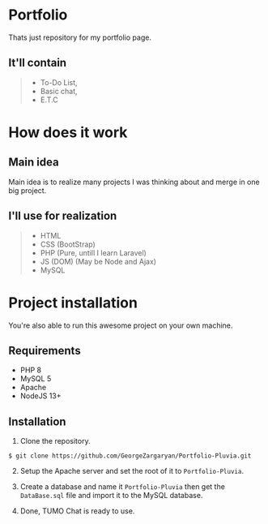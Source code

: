 # Portfolio

Thats just repository for my portfolio page.

## It'll contain

> - To-Do List,
> - Basic chat,
> - E.T.C

# How does it work

## Main idea

Main idea is to realize many projects I was thinking about and merge in one big project.

## I'll use for realization

> - HTML
> - CSS (BootStrap)
> - PHP (Pure, untill I learn Laravel)
> - JS (DOM) (May be Node and Ajax)
> - MySQL 

# Project installation

You're also able to run this awesome project on your own machine.

## Requirements

- PHP 8
- MySQL 5
- Apache 
- NodeJS 13+

## Installation

1. Clone the repository.

```
$ git clone https://github.com/GeorgeZargaryan/Portfolio-Pluvia.git
```

2. Setup the Apache server and set the root of it to `Portfolio-Pluvia`.

3. Create a database and name it `Portfolio-Pluvia` then get the `DataBase.sql` file and import it to the MySQL database.

4. Done, TUMO Chat is ready to use.
